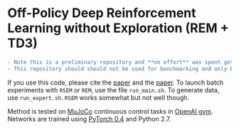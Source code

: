 # Off-Policy Deep Reinforcement Learning without Exploration (REM + TD3)

```diff
- Note this is a preliminary repository and **no effort** was spent getting REM to work well with TD3 and (as it doesn't work).
- This repository should should not be used for benchmarking and only be used a starting point for MuJoCo experiments.
```

If you use this code, please cite the [paper](https://arxiv.org/abs/1812.02900) and the [paper](https://arxiv.org/abs/1907.04543). To launch batch experiments with `RSEM` or `REM`, use the file `run_main.sh`. To generate data, use `run_expert.sh`. `RSEM` works somewhat but not well though. 

Method is tested on [MuJoCo](http://www.mujoco.org/) continuous control tasks in [OpenAI gym](https://github.com/openai/gym). 
Networks are trained using [PyTorch 0.4](https://github.com/pytorch/pytorch) and Python 2.7.
